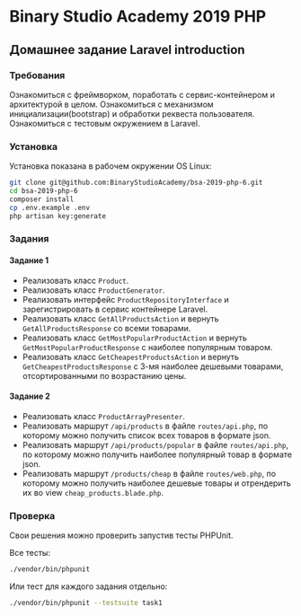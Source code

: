 # Binary Studio Academy 2019 PHP

## Домашнее задание Laravel introduction

### Требования
Ознакомиться с фреймворком, поработать с сервис-контейнером и архитектурой в целом. Ознакомиться с механизмом инициализации(bootstrap) и обработки реквеста пользователя. Ознакомиться с тестовым окружением в Laravel.

### Установка
Установка показана в рабочем окружении OS Linux:
```bash
git clone git@github.com:BinaryStudioAcademy/bsa-2019-php-6.git
cd bsa-2019-php-6
composer install
cp .env.example .env
php artisan key:generate
```

### Задания

#### Задание 1
* Реализовать класс `Product`.
* Реализовать класс `ProductGenerator`.
* Реализовать интерфейс `ProductRepositoryInterface` и зарегистрировать в сервис контейнере Laravel.
* Реализовать класс `GetAllProductsAction` и вернуть `GetAllProductsResponse` со всеми товарами.
* Реализовать класс `GetMostPopularProductAction` и вернуть `GetMostPopularProductResponse` c наиболее популярным товаром.
* Реализовать класс `GetCheapestProductsAction` и вернуть `GetCheapestProductsResponse` с 3-мя наиболее дешевыми товарами, отсортированными по возрастанию цены.

#### Задание 2
* Реализовать класс `ProductArrayPresenter`.
* Реализовать маршрут `/api/products` в файле `routes/api.php`, по которому можно получить список всех товаров в формате json.
* Реализовать маршрут `/api/products/popular` в файле `routes/api.php`, по которому можно получить наиболее популярный товар в формате json.
* Реализовать маршрут `/products/cheap` в файле `routes/web.php`, по которому можно получить наиболее дешевые товары и отрендерить их во view `cheap_products.blade.php`.

### Проверка
Свои решения можно проверить запустив тесты PHPUnit.

Все тесты:
```bash
./vendor/bin/phpunit
```
Или тест для каждого задания отдельно:
```bash
./vendor/bin/phpunit --testsuite task1
```
